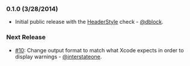 ### 0.1.0 (3/28/2014)

* Initial public release with the [HeaderStyle](checks/HeaderStyle.md) check - [@dblock](https://github.com/dblock).

### Next Release

* [#10](https://github.com/dblock/obcd/pull/10): Change output format to match what Xcode expects in order to display warnings - [@interstateone](https://github.com/interstateone).